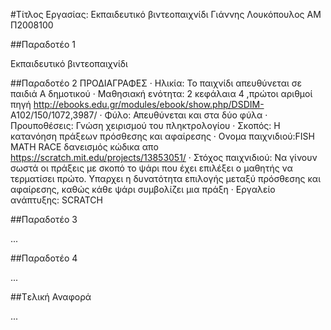 ﻿#Τίτλος Εργασίας: Εκπαιδευτικό βιντεοπαιχνίδι
Γιάννης Λουκόπουλος
ΑΜ Π2008100

##Παραδοτέο 1

Εκπαιδευτικό βιντεοπαιχνίδι

##Παραδοτέο 2
ΠΡΟΔΙΑΓΡΑΦΕΣ
 ·	Ηλικία: Το παιχνίδι απευθύνεται σε παιδιά Α  δημοτικού
 ·	Μαθησιακή ενότητα: 2 κεφάλαια 4 ,πρώτοι αριθμοί πηγή http://ebooks.edu.gr/modules/ebook/show.php/DSDIM-        A102/150/1072,3987/
 ·	Φύλο: Απευθύνεται και στα δύο φύλα
 ·	Προυποθέσεις: Γνώση χειρισμού του πληκτρολογίου
 ·	Σκοπός: Η κατανόηση πράξεων πρόσθεσης και αφαίρεσης
 ·	Ονομα παιχνιδιού:FISH MATH RACE δανεισμός κώδικα απο  https://scratch.mit.edu/projects/13853051/
 ·	Στόχος παιχνιδιού: Να γίνουν σωστά οι πράξεις με σκοπό το ψάρι που έχει επιλέξει ο μαθητής να τερματίσει πρώτο.
    Υπαρχει η δυνατότητα επιλογής μεταξύ πρόσθεσης και αφαίρεσης, καθώς κάθε ψάρι συμβολίζει μια πράξη 
 ·	Εργαλείο ανάπτυξης: SCRATCH 

##Παραδοτέο 3

...

##Παραδοτέο 4

...

##Tελική Αναφορά

...
